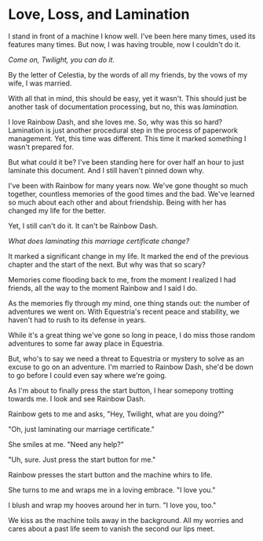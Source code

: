 # Love, Loss, and Lamination

I stand in front of a machine I know well. I've been here many times, used its features many times. But now, I was having trouble, now I couldn't do it.

*Come on, Twilight, you can do it.*

By the letter of Celestia, by the words of all my friends, by the vows of my wife, I was married.

With all that in mind, this should be easy, yet it wasn't. This should just be another task of documentation processing, but no, this was *lamination.*

I love Rainbow Dash, and she loves me. So, why was this so hard? Lamination is just another procedural step in the process of paperwork management. Yet, this time was different. This time it marked something I wasn't prepared for.

But what could it be? I've been standing here for over half an hour to just laminate this document. And I still haven't pinned down why.

I've been with Rainbow for many years now. We've gone thought so much together, countless memories of the good times and the bad. We've learned so much about each other and about friendship. Being with her has changed my life for the better.

Yet, I still can't do it. It can't be Rainbow Dash.

*What does laminating this marriage certificate change?*

It marked a significant change in my life. It marked the end of the previous chapter and the start of the next. But why was that so scary?

Memories come flooding back to me, from the moment I realized I had friends, all the way to the moment Rainbow and I said I do.

As the memories fly through my mind, one thing stands out: the number of adventures we went on. With Equestria's recent peace and stability, we haven't had to rush to its defense in years.

While it's a great thing we've gone so long in peace, I do miss those random adventures to some far away place in Equestria.

But, who's to say we need a threat to Equestria or mystery to solve as an excuse to go on an adventure. I'm married to Rainbow Dash, she'd be down to go before I could even say where we're going.





As I'm about to finally press the start button, I hear somepony trotting towards me. I look and see Rainbow Dash.

Rainbow gets to me and asks, "Hey, Twilight, what are you doing?"

"Oh, just laminating our marriage certificate."

She smiles at me. "Need any help?"

"Uh, sure. Just press the start button for me."

Rainbow presses the start button and the machine whirs to life.

She turns to me and wraps me in a loving embrace. "I love you."

I blush and wrap my hooves around her in turn. "I love you, too."

We kiss as the machine toils away in the background. All my worries and cares about a past life seem to vanish the second our lips meet.
